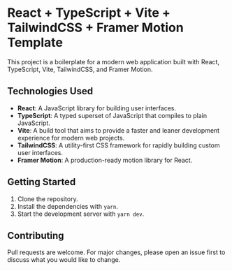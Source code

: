 # React + TypeScript + Vite + TailwindCSS + Framer Motion Template

This project is a boilerplate for a modern web application built with React,
TypeScript, Vite, TailwindCSS, and Framer Motion.

## Technologies Used

- **React**: A JavaScript library for building user interfaces.
- **TypeScript**: A typed superset of JavaScript that compiles to plain
  JavaScript.
- **Vite**: A build tool that aims to provide a faster and leaner development
  experience for modern web projects.
- **TailwindCSS**: A utility-first CSS framework for rapidly building custom
  user interfaces.
- **Framer Motion**: A production-ready motion library for React.

## Getting Started

1. Clone the repository.
2. Install the dependencies with `yarn`.
3. Start the development server with `yarn dev`.

## Contributing

Pull requests are welcome. For major changes, please open an issue first to
discuss what you would like to change.
